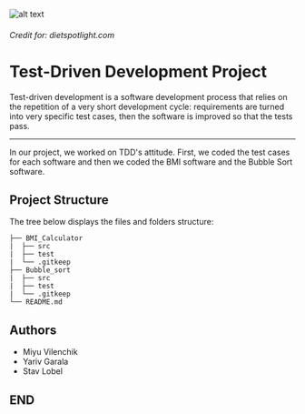 ![alt text](https://external-content.duckduckgo.com/iu/?u=https%3A%2F%2Fwww.dietspotlight.com%2Fwp-content%2Fuploads%2FBMI-Chart-Normal-weight.jpg&f=1&nofb=1)
###### Credit for: dietspotlight.com
# Test-Driven Development Project

Test-driven development is a software development process that relies on the repetition of a very short development cycle:
requirements are turned into very specific test cases, then the software is improved so that the tests pass.
___
In our project, we worked on TDD's attitude.
First, we coded the test cases for each software and then we coded the BMI software and the Bubble Sort software.
## Project Structure
The tree below displays the files and folders structure:
```
├── BMI_Calculator
|  ├── src
|  ├── test
|  └── .gitkeep
├── Bubble_sort 
|  ├── src
|  ├── test
|  └── .gitkeep
└── README.md
```
## Authors
* Miyu Vilenchik
* Yariv Garala
* Stav Lobel

## END
